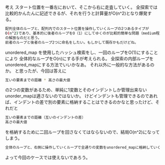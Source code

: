 考え
スタート位置を一番左において、そこから右に走査していく。
全探索では比較的かんたんに記述できるが、それを行うと計算量がO(n^2)となり爆発する。
```sh
配列全体のループと、配列内でのスタート位置を操作していくループの2つあるタイプが
O(n^2)であり、基本的に後者のループをO（1）にしてゆくのが比較的簡単な問題（medium程度？）
の解放なのだと思う。
前者のループと後者のループ2つに命名をしたい。もしかして既存かもだけどね。
```
unordered_map を使用したハッシュ検索をし、一回のループをO(1)にすることにより
全体的なループをO(n)にする手が考えられる。
全探索の内部ループをunordered_mapにする方法でいいかなあ。
それ以外に一般的な方法があるのか。
と思ったが、今回は答えに
```sh
互いの要素までの距離 * 高さの最大値
```
の2つの変数があるため、単純に1変数とそのインデントしか管理出来ないunorder_mapは適さないのではないか。
けどインデントも管理できるのであれば、インデントの差で別の要素に格納することはできるのかなと思ったけど、それだと
```sh
互いの要素までの距離（互いのインデントの差）
高さの最大値
```
を格納するために二回ループを回さなくてはならないので、結局O(n^2)になってしまう。
```sh
全体のループと、右側に操作していくループで全通りの変数をunordered_mapに格納していく必要あり
```
よって今回のケースでは使えないであろう。



